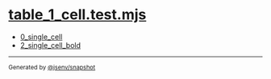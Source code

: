# [table_1_cell.test.mjs](../table_1_cell.test.mjs)


- [0_single_cell](0_single_cell/0_single_cell.md)
- [2_single_cell_bold](2_single_cell_bold/2_single_cell_bold.md)

---

<sub>
  Generated by <a href="https://github.com/jsenv/core/tree/main/packages/independent/snapshot">@jsenv/snapshot</a>
</sub>
